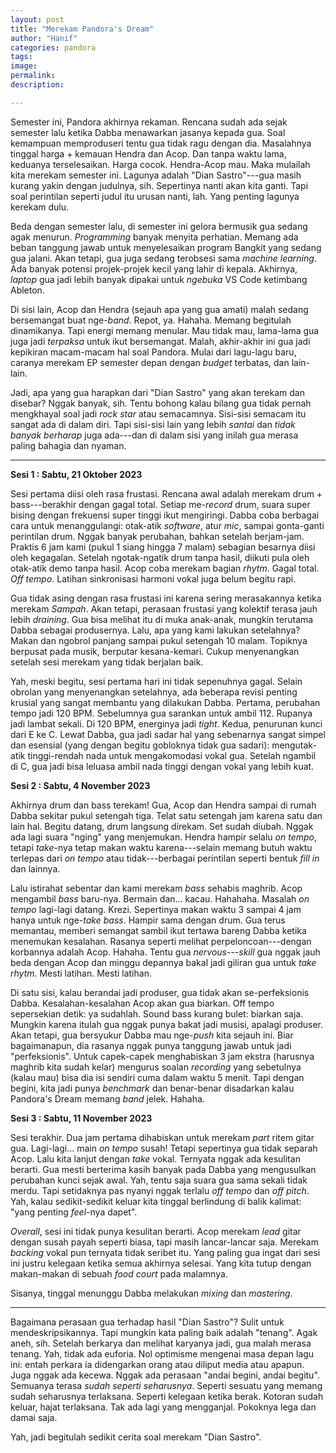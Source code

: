 ```yaml
---
layout: post
title: "Merekam Pandora's Dream"
author: "Hanif" 
categories: pandora
tags: 
image: 
permalink: 
description:

---
```


Semester ini, Pandora akhirnya rekaman. Rencana sudah ada sejak semester lalu ketika Dabba menawarkan jasanya kepada gua. Soal kemampuan memproduseri tentu gua tidak ragu dengan dia. Masalahnya tinggal harga + kemauan Hendra dan Acop. Dan tanpa waktu lama, keduanya terselesaikan. Harga cocok. Hendra-Acop mau. Maka mulailah kita merekam semester ini. Lagunya adalah "Dian Sastro"---gua masih kurang yakin dengan judulnya, sih. Sepertinya nanti akan kita ganti. Tapi soal perintilan seperti judul itu urusan nanti, lah. Yang penting lagunya kerekam dulu.

Beda dengan semester lalu, di semester ini gelora bermusik gua sedang agak menurun. *Programming* banyak menyita perhatian. Memang ada beban tanggung jawab untuk menyelesaikan program Bangkit yang sedang gua jalani. Akan tetapi, gua juga sedang terobsesi sama *machine learning*. Ada banyak potensi projek-projek kecil yang lahir di kepala. Akhirnya, *laptop* gua jadi lebih banyak dipakai untuk *ngebuka* VS Code ketimbang Ableton. 

Di sisi lain, Acop dan Hendra (sejauh apa yang gua amati) malah sedang bersemangat buat nge-*band*. Repot, ya. Hahaha. Memang begitulah dinamikanya. Tapi energi memang menular. Mau tidak mau, lama-lama gua juga jadi *terpaksa* untuk ikut bersemangat. Malah, akhir-akhir ini gua jadi kepikiran macam-macam hal soal Pandora. Mulai dari lagu-lagu baru, caranya merekam EP semester depan dengan *budget* terbatas, dan lain-lain. 

Jadi, apa yang gua harapkan dari "Dian Sastro" yang akan terekam dan disebar? Nggak banyak, sih. Tentu bohong kalau bilang gua tidak pernah mengkhayal soal jadi *rock star* atau semacamnya. Sisi-sisi semacam itu sangat ada di dalam diri. Tapi sisi-sisi lain yang lebih *santai* dan *tidak banyak berharap* juga ada---dan di dalam sisi yang inilah gua merasa paling bahagia dan nyaman. 

******

**Sesi 1 : Sabtu, 21 Oktober 2023**

Sesi pertama diisi oleh rasa frustasi. Rencana awal adalah merekam drum + bass---berakhir dengan gagal total. Setiap me-*record* drum, suara super bising dengan frekuensi super tinggi ikut mengiringi. Dabba coba berbagai cara untuk menanggulangi: otak-atik *software*, atur *mic*, sampai gonta-ganti perintilan drum. Nggak banyak perubahan, bahkan setelah berjam-jam. Praktis 6 jam kami (pukul 1 siang hingga 7 malam) sebagian besarnya diisi oleh kegagalan. Setelah ngotak-ngatik drum tanpa hasil, diikuti pula oleh otak-atik demo tanpa hasil. Acop coba merekam bagian *rhytm*. Gagal total. *Off tempo*. Latihan sinkronisasi harmoni vokal juga belum begitu rapi. 

Gua tidak asing dengan rasa frustasi ini karena sering merasakannya ketika merekam *Sampah*. Akan tetapi, perasaan frustasi yang kolektif terasa jauh lebih *draining*. Gua bisa melihat itu di muka anak-anak, mungkin terutama Dabba sebagai produsernya. Lalu, apa yang kami lakukan setelahnya? Makan dan ngobrol panjang sampai pukul setengah 10 malam. Topiknya berpusat pada musik, berputar kesana-kemari. Cukup menyenangkan setelah sesi merekam yang tidak berjalan baik. 

Yah, meski begitu, sesi pertama hari ini tidak sepenuhnya gagal. Selain obrolan yang menyenangkan setelahnya, ada beberapa revisi penting krusial yang sangat membantu yang dilakukan Dabba. Pertama, perubahan tempo jadi 120 BPM. Sebelumnya gua sarankan untuk ambil 112. Rupanya jadi lambat sekali. Di 120 BPM, energinya jadi *tight*. Kedua, penurunan kunci dari E ke C. Lewat Dabba, gua jadi sadar hal yang sebenarnya sangat simpel dan esensial (yang dengan begitu gobloknya tidak gua sadari): mengutak-atik tinggi-rendah nada untuk mengakomodasi vokal gua. Setelah ngambil di C, gua jadi bisa leluasa ambil nada tinggi dengan vokal yang lebih kuat. 

**Sesi 2 : Sabtu, 4 November 2023**

Akhirnya drum dan bass terekam! Gua, Acop dan Hendra sampai di rumah Dabba sekitar pukul setengah tiga. Telat satu setengah jam karena satu dan lain hal. Begitu datang, drum langsung direkam. Set sudah diubah. Nggak ada lagi suara "nging" yang menjemukan. Hendra hampir selalu *on tempo*, tetapi *take*-nya tetap makan waktu karena---selain memang butuh waktu terlepas dari *on tempo* atau tidak---berbagai perintilan seperti bentuk *fill in* dan lainnya. 

Lalu istirahat sebentar dan kami merekam *bass* sehabis maghrib. Acop mengambil *bass* baru-nya. Bermain dan... kacau. Hahahaha. Masalah *on tempo* lagi-lagi datang. Krezi. Sepertinya makan waktu 3 sampai 4 jam hanya untuk nge-*take* *bass*. Hampir sama dengan drum. Gua terus memantau, memberi semangat sambil ikut tertawa bareng Dabba ketika menemukan kesalahan. Rasanya seperti melihat perpeloncoan---dengan korbannya adalah Acop. Hahaha. Tentu gua *nervous*---*skill* gua nggak jauh beda dengan Acop dan minggu depannya bakal jadi giliran gua untuk *take rhytm*. Mesti latihan. Mesti latihan. 

Di satu sisi, kalau berandai jadi produser, gua tidak akan se-perfeksionis Dabba. Kesalahan-kesalahan Acop akan gua biarkan. Off tempo sepersekian detik: ya sudahlah. Sound bass kurang bulet: biarkan saja. Mungkin karena itulah gua nggak punya bakat jadi musisi, apalagi produser. Akan tetapi, gua bersyukur Dabba mau nge-*push* kita sejauh ini. Biar bagaimanapun, dia rasanya nggak punya tanggung jawab untuk jadi "perfeksionis". Untuk capek-capek menghabiskan 3 jam ekstra (harusnya maghrib kita sudah kelar) mengurus soalan *recording* yang sebetulnya (kalau mau) bisa dia isi sendiri cuma dalam waktu 5 menit. Tapi dengan begini, kita jadi punya *benchmark* dan benar-benar disadarkan kalau Pandora's Dream memang *band* jelek. Hahaha. 

**Sesi 3 : Sabtu, 11 November 2023**

Sesi terakhir. Dua jam pertama dihabiskan untuk merekam *part* ritem gitar gua. Lagi-lagi... main *on tempo* susah! Tetapi sepertinya gua tidak separah Acop. Lalu kita lanjut dengan *take* vokal. Ternyata nggak ada kesulitan berarti. Gua mesti berterima kasih banyak pada Dabba yang mengusulkan perubahan kunci sejak awal. Yah, tentu saja suara gua sama sekali tidak merdu. Tapi setidaknya pas nyanyi nggak terlalu *off tempo* dan *off pitch*. Yah, kalau sedikit-sedikit keluar kita tinggal berlindung di balik kalimat: "yang penting *feel*-nya dapet". 

*Overall*, sesi ini tidak punya kesulitan berarti. Acop merekam *lead* gitar dengan susah payah seperti biasa, tapi masih lancar-lancar saja. Merekam *backing* vokal pun ternyata tidak seribet itu. Yang paling gua ingat dari sesi ini justru kelegaan ketika semua akhirnya selesai. Yang kita tutup dengan makan-makan di sebuah *food court* pada malamnya. 

Sisanya, tinggal menunggu Dabba melakukan *mixing* dan *mastering*.

*******

Bagaimana perasaan gua terhadap hasil "Dian Sastro"? Sulit untuk mendeskripsikannya. Tapi mungkin kata paling baik adalah "tenang". Agak aneh, sih. Setelah berkarya dan melihat karyanya jadi, gua malah merasa tenang. Yah, tidak ada euforia. Nol optimisme mengenai masa depan lagu ini: entah perkara ia didengarkan orang atau diliput media atau apapun. Juga nggak ada kecewa. Nggak ada perasaan "andai begini, andai begitu". Semuanya terasa *sudah seperti seharusnya*. Seperti sesuatu yang memang sudah seharusnya terlaksana. Seperti kelegaan ketika berak. Kotoran sudah keluar, hajat terlaksana. Tak ada lagi yang mengganjal. Pokoknya lega dan damai saja. 

Yah, jadi begitulah sedikit cerita soal merekam "Dian Sastro". 

